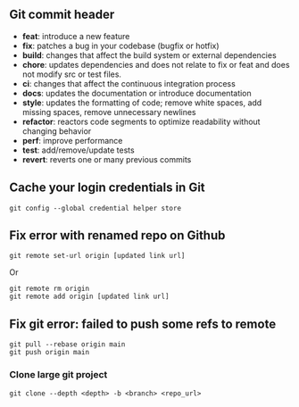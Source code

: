 ## Git commit header
- **feat**: introduce a new feature
- **fix**: patches a bug in your codebase (bugfix or hotfix)
- **build**: changes that affect the build system or external dependencies
- **chore**: updates dependencies and does not relate to fix or feat and does not modify src or test files.
- **ci**: changes that affect the continuous integration process
- **docs**: updates the documentation or introduce documentation
- **style**: updates the formatting of code; remove white spaces, add missing spaces, remove unnecessary newlines
- **refactor**: reactors code segments to optimize readability without changing behavior
- **perf**: improve performance
- **test**: add/remove/update tests
- **revert**: reverts one or many previous commits

## Cache your login credentials in Git

```git
git config --global credential helper store
```

## Fix error with renamed repo on Github

```git
git remote set-url origin [updated link url]
```
Or 
```git
git remote rm origin
git remote add origin [updated link url]
```

## Fix git error: failed to push some refs to remote

```git
git pull --rebase origin main
git push origin main
```

### Clone large git project

```
git clone --depth <depth> -b <branch> <repo_url>
```
